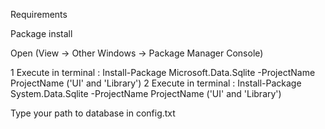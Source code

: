 Requirements

Package install

Open (View -> Other Windows -> Package Manager Console)

1 Execute in terminal : Install-Package Microsoft.Data.Sqlite -ProjectName ProjectName ('UI' and 'Library')
2 Execute in terminal : Install-Package System.Data.Sqlite -ProjectName ProjectName ('UI' and 'Library')

Type your path to database in config.txt